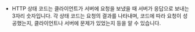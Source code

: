 

- HTTP 상태 코드는 클라이언트가 서버에 요청을 보냈을 때 서버가 응답으로 보내는 3자리 숫자입니다. 각 상태 코드는 요청의 결과를 나타내며, 코드에 따라 요청이 성공했는지, 클라이언트나 서버에 문제가 있었는지 등을 알 수 있습니다.